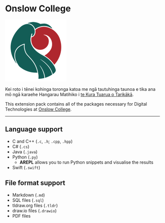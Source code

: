 # Onslow College

![Onslow College Logo](img/onslow.png)

Kei roto i tēnei kohinga toronga katoa me ngā tautuhinga taunoa e tika ana mō ngā karaehe Hangarau Matihiko i [te Kura Tuarua o Tarikākā](https://www.onslow.school.nz/).

This extension pack contains all of the packages necessary for Digital Technologies at [Onslow College](https://www.onslow.school.nz/).

----

## Language support

- C and C++ (`.c`, `.h`; `.cpp`, `.hpp`)
- C# (`.cs`)
- Java (`.java`)
- Python (`.py`)
  - **AREPL** allows you to run Python snippets and visualise the results
- Swift (`.swift`)

## File format support

- Markdown (`.md`)
- SQL files (`.sql`)
- tldraw.org files (`.tldr`)
- draw.io files (`.drawio`)
- PDF files
